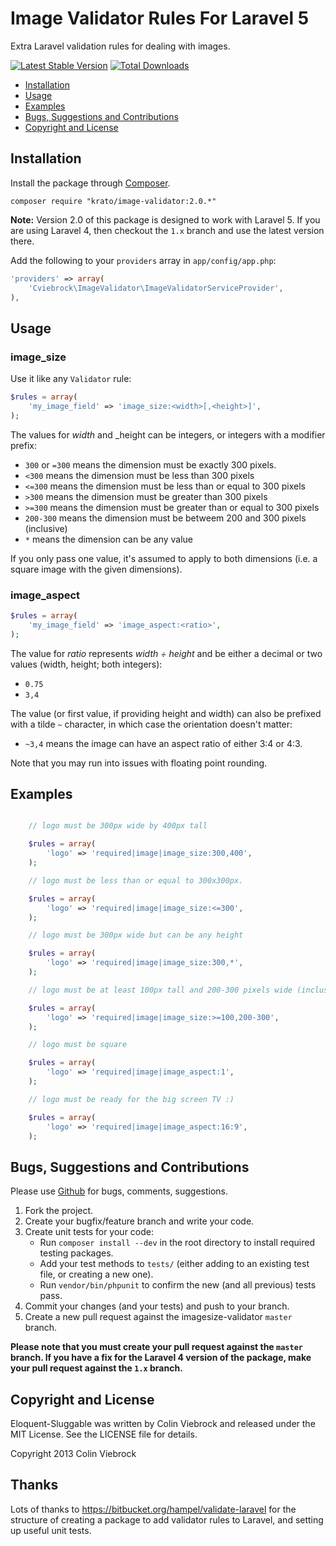 # Image Validator Rules For Laravel 5

Extra Laravel validation rules for dealing with images.

[![Latest Stable Version](https://poser.pugx.org/cviebrock/image-validator/v/stable.png)](https://packagist.org/packages/cviebrock/image-validator)
[![Total Downloads](https://poser.pugx.org/cviebrock/image-validator/downloads.png)](https://packagist.org/packages/cviebrock/image-validator)


* [Installation](#installation)
* [Usage](#usage)
* [Examples](#examples)
* [Bugs, Suggestions and Contributions](#bugs)
* [Copyright and License](#copyright)



<a name="installation"></a>
## Installation

Install the package through [Composer](http://getcomposer.org).

```
composer require "krato/image-validator:2.0.*"
```

**Note:** Version 2.0 of this package is designed to work with Laravel 5.  If you are using Laravel 4, then checkout the `1.x` branch and use the latest version there.

Add the following to your `providers` array in `app/config/app.php`:

```php
'providers' => array(
	'Cviebrock\ImageValidator\ImageValidatorServiceProvider',
),
```



<a name="usage"></a>
## Usage

### image_size

Use it like any `Validator` rule:

```php
$rules = array(
	'my_image_field' => 'image_size:<width>[,<height>]',
);
```

The values for _width_ and _height can be integers, or integers with a modifier prefix:

- `300` or `=300` means the dimension must be exactly 300 pixels.
- `<300` means the dimension must be less than 300 pixels
- `<=300` means the dimension must be less than or equal to 300 pixels
- `>300` means the dimension must be greater than 300 pixels
- `>=300` means the dimension must be greater than or equal to 300 pixels
- `200-300` means the dimension must be betweem 200 and 300 pixels (inclusive)
- `*` means the dimension can be any value

If you only pass one value, it's assumed to apply to both dimensions (i.e. a square image with the given dimensions).

### image_aspect

```php
$rules = array(
	'my_image_field' => 'image_aspect:<ratio>',
);
```

The value for _ratio_ represents _width ÷ height_ and be either a decimal or two values (width, height; both integers):

- `0.75`
- `3,4`

The value (or first value, if providing height and width) can also be prefixed with a tilde `~` character,
in which case the orientation doesn't matter:

- `~3,4` means the image can have an aspect ratio of either 3:4 or 4:3.

Note that you may run into issues with floating point rounding.


<a name="examples"></a>
## Examples

```php

	// logo must be 300px wide by 400px tall

	$rules = array(
		'logo' => 'required|image|image_size:300,400',
	);

	// logo must be less than or equal to 300x300px.

	$rules = array(
		'logo' => 'required|image|image_size:<=300',
	);

	// logo must be 300px wide but can be any height

	$rules = array(
		'logo' => 'required|image|image_size:300,*',
	);

	// logo must be at least 100px tall and 200-300 pixels wide (inclusive)

	$rules = array(
		'logo' => 'required|image|image_size:>=100,200-300',
	);

	// logo must be square

	$rules = array(
		'logo' => 'required|image|image_aspect:1',
	);

	// logo must be ready for the big screen TV :)

	$rules = array(
		'logo' => 'required|image|image_aspect:16:9',
	);


```



<a name="bugs"></a>
## Bugs, Suggestions and Contributions

Please use [Github](https://github.com/cviebrock/image-validator/issues) for bugs, comments, suggestions.

1. Fork the project.
2. Create your bugfix/feature branch and write your code.
3. Create unit tests for your code:
	- Run `composer install --dev` in the root directory to install required testing packages.
	- Add your test methods to `tests/` (either adding to an existing test file, or creating a new one).
	- Run `vendor/bin/phpunit` to confirm the new (and all previous) tests pass.
3. Commit your changes (and your tests) and push to your branch.
4. Create a new pull request against the imagesize-validator `master` branch.

**Please note that you must create your pull request against the `master` branch.  If you have a fix for the Laravel 4 version of the package, make your pull request against the `1.x` branch.**



<a name="copyright"></a>
## Copyright and License

Eloquent-Sluggable was written by Colin Viebrock and released under the MIT License. See the LICENSE file for details.

Copyright 2013 Colin Viebrock



## Thanks

Lots of thanks to https://bitbucket.org/hampel/validate-laravel for the structure of creating a package to add validator rules to Laravel, and setting up useful unit tests.
